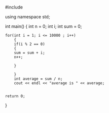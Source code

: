 
#include <iostream>

using namespace std;

int main()
{
    int n = 0;
    int i;
    int sum = 0;

    for(int i = 1; i <= 10000 ; i++)
        {
        if(i % 2 == 0)
        {
        sum = sum + i;
        n++;

        }

        }
        int average = sum / n;
        cout << endl << "average is " << average;


    return 0;
}
